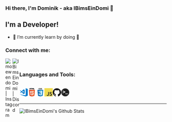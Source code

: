 ### Hi there, I'm Dominik - aka IBimsEinDomi 👋

## I'm a Developer!
- 🌱 I’m currently learn by doing 🤣

### Connect with me:

[<img align="left" alt="moewendomi | Instagram" width="22px" src="https://cdn.jsdelivr.net/npm/simple-icons@v3/icons/instagram.svg" />][instagram]
[<img align="left" alt="IBimsEinDomi | Discord" width="22px" src="https://simpleicons.org/icons/discord.svg" />][discord]

<br />

### Languages and Tools:
<br />
<img align="left" alt="Visual Studio Code" width="26px" src="https://raw.githubusercontent.com/github/explore/80688e429a7d4ef2fca1e82350fe8e3517d3494d/topics/visual-studio-code/visual-studio-code.png" />
<img align="left" alt="HTML5" width="26px" src="https://raw.githubusercontent.com/github/explore/80688e429a7d4ef2fca1e82350fe8e3517d3494d/topics/html/html.png" />
<img align="left" alt="CSS3" width="26px" src="https://raw.githubusercontent.com/github/explore/80688e429a7d4ef2fca1e82350fe8e3517d3494d/topics/css/css.png" />
<img align="left" alt="JavaScript" width="26px" src="https://raw.githubusercontent.com/github/explore/80688e429a7d4ef2fca1e82350fe8e3517d3494d/topics/javascript/javascript.png" />
<img align="left" alt="GitHub" width="26px" src="https://raw.githubusercontent.com/github/explore/78df643247d429f6cc873026c0622819ad797942/topics/github/github.png" />
<img align="left" alt="Terminal" width="26px" src="https://raw.githubusercontent.com/github/explore/80688e429a7d4ef2fca1e82350fe8e3517d3494d/topics/terminal/terminal.png" />

<br />
<br />

---

<img align="left" alt="IBimsEinDomi's Github Stats" src="https://github-readme-stats.vercel.app/api?username=IBimsEinDomi&show_icons=true&hide_border=true" />

[instagram]: https://www.instagram.com/moewendomi/
[discord]: https://discord.com/users/354191516979429376

